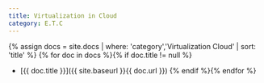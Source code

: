 ```yaml
---
title: Virtualization in Cloud
category: E.T.C
---
```


{% assign docs = site.docs | where: 'category','Virtualization Cloud' | sort: 'title' %}
{% for doc in docs %}{% if doc.title != null %}
* [{{ doc.title }}]({{ site.baseurl }}{{ doc.url }})
{% endif %}{% endfor %}
